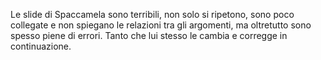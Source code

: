 Le slide di Spaccamela sono terribili, non solo si ripetono, sono poco collegate e non spiegano le relazioni tra gli argomenti, ma oltretutto sono spesso piene di errori.
Tanto che lui stesso le cambia e corregge in continuazione.